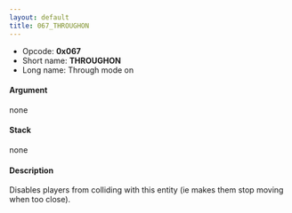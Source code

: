 ```yaml
---
layout: default
title: 067_THROUGHON
---
```


-   Opcode: **0x067**
-   Short name: **THROUGHON**
-   Long name: Through mode on

#### Argument

none

#### Stack

none

#### Description

Disables players from colliding with this entity (ie makes them stop moving when too close).

